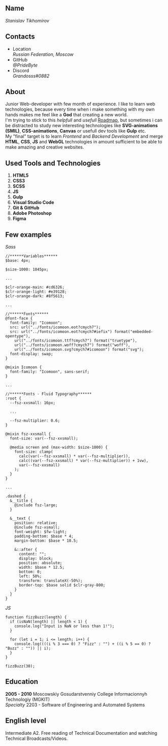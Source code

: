 ## Name  
*Stanislav Tikhomirov*  

## Contacts 

  * Location  
    *Russian Federation, Moscow*  
  * GitHub  
    *@PrideByte*  
  * Discord  
    *Grandosss#0882*  

## About  
Junior Web-developer with few month of experience. I like to learn web technologies, 
because every time when i make something with my own hands 
makes me feel like a **God** that creating a new world.  
I'm trying to stick to this *helpfull* and *usefull* [Roadmap](https://github.com/kamranahmedse/developer-roadmap), 
but sometimes i can be distracted to study new interesting technologies like **SVG-animations (SMIL)**, 
**CSS-animations**, **Canvas** or usefull dev tools like **Gulp** etc.  
My "final" target is to learn *Frontend* and *Backend Development* 
and merge **HTML**, **CSS**, **JS** and **WebGL** technologies in amount sufficient to be able to make amazing and creative websites.  

## Used Tools and Technologies  
  1. **HTML5**
  2. **CSS3**
  3. **SCSS**
  4. **JS**
  5. **Gulp**
  6. **Visual Studio Code**
  7. **Git & GitHub**
  8. **Adobe Photoshop**
  9. **Figma**

## Few examples  

  *Sass*
```
//******Variables******
$base: 4px;

$size-1000: 1045px;

...

$clr-orange-main: #cd6326;
$clr-orange-light: #e39128;
$clr-orange-dark: #8f5613;

...

//******Fonts******
@font-face {
  font-family: "Icomoon";
  src: url("../fonts/icomoon.eot?cmych7");
  src: url("../fonts/icomoon.eot?cmych7#iefix") format("embedded-opentype"),
    url("../fonts/icomoon.ttf?cmych7") format("truetype"),
    url("../fonts/icomoon.woff?cmych7") format("woff"),
    url("../fonts/icomoon.svg?cmych7#icomoon") format("svg");
  font-display: swap;
}

@mixin Icomoon {
  font-family: "Icomoon", sans-serif;
}

...

//******Fonts - Fluid Typography******
:root {
  --fsz-xxsmall: 16px;

  ...

  --fsz-multiplier: 0.6;
}

@mixin fsz-xxsmall {
  font-size: var(--fsz-xxsmall);

  @media screen and (max-width: $size-1000) {
    font-size: clamp(
      calc(var(--fsz-xxsmall) * var(--fsz-multiplier)),
      calc((var(--fsz-xxsmall) * var(--fsz-multiplier)) + 1vw),
      var(--fsz-xxsmall)
    );
  }
}

...

.dashed {
  &__title {
    @include fsz-large;
  }

  &__text {
    position: relative;
    @include fsz-xsmall;
    font-weight: $fw-light;
    padding-bottom: $base * 4;
    margin-bottom: $base * 10.5;

    &::after {
      content: "";
      display: block;
      position: absolute;
      width: $base * 12.5;
      bottom: 0;
      left: 50%;
      transform: translateX(-50%);
      border-top: $base solid $clr-gray-800;
    }
  }
}
```

  *JS*
```
function fizzBuzz(length) {
  if (isNaN(length) || length < 1) {
    console.log("Input is NaN or less than 1!");
  }

  for (let i = 1; i <= length; i++) {
    console.log((((i % 3 === 0) ? "Fizz" : "") + ((i % 5 == 0) ? "Buzz" : "")) || i);
  }
}

fizzBuzz(30);
```

## Education  
**2005 - 2010** Moscowskiy Gosudarstvenniy College Informacionnyh Technologiy (MGKIT)  
   *Specialty* 2203 - Software of Engineering and Automated Systems

## English level
Intermediate A2. Free reading of Technical Documentation and watching Technical Broadcasts/Videos.

